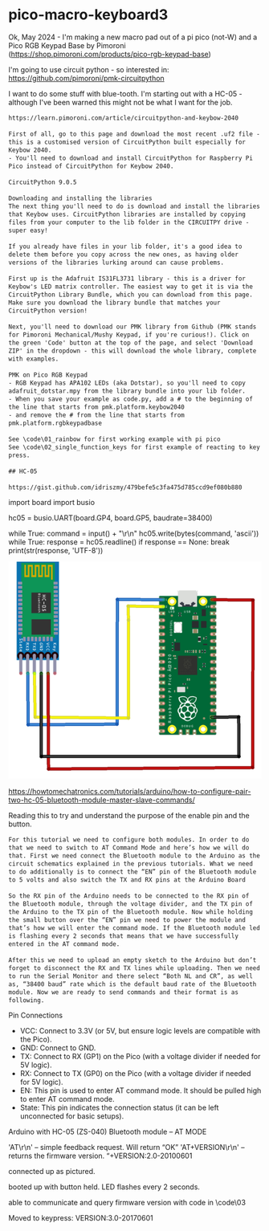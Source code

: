 # pico-macro-keyboard3

Ok, May 2024 - I'm making a new macro pad out of a pi pico (not-W) and a Pico RGB Keypad Base by Pimoroni (https://shop.pimoroni.com/products/pico-rgb-keypad-base)

I'm going to use circuit python - so interested in: https://github.com/pimoroni/pmk-circuitpython

I want to do some stuff with blue-tooth. I'm starting out with a HC-05 - although I've been warned this might not be what I want for the job.


```
https://learn.pimoroni.com/article/circuitpython-and-keybow-2040

First of all, go to this page and download the most recent .uf2 file - this is a customised version of CircuitPython built especially for Keybow 2040.
- You'll need to download and install CircuitPython for Raspberry Pi Pico instead of CircuitPython for Keybow 2040.

CircuitPython 9.0.5

Downloading and installing the libraries
The next thing you'll need to do is download and install the libraries that Keybow uses. CircuitPython libraries are installed by copying files from your computer to the lib folder in the CIRCUITPY drive - super easy!

If you already have files in your lib folder, it's a good idea to delete them before you copy across the new ones, as having older versions of the libraries lurking around can cause problems.

First up is the Adafruit IS31FL3731 library - this is a driver for Keybow's LED matrix controller. The easiest way to get it is via the CircuitPython Library Bundle, which you can download from this page. Make sure you download the library bundle that matches your CircuitPython version!

Next, you'll need to download our PMK library from Github (PMK stands for Pimoroni Mechanical/Mushy Keypad, if you're curious!). Click on the green 'Code' button at the top of the page, and select 'Download ZIP' in the dropdown - this will download the whole library, complete with examples.

PMK on Pico RGB Keypad
- RGB Keypad has APA102 LEDs (aka Dotstar), so you'll need to copy adafruit_dotstar.mpy from the library bundle into your lib folder.
- When you save your example as code.py, add a # to the beginning of the line that starts from pmk.platform.keybow2040 
- and remove the # from the line that starts from pmk.platform.rgbkeypadbase

See \code\01_rainbow for first working example with pi pico
See \code\02_single_function_keys for first example of reacting to key press.

## HC-05

https://gist.github.com/idriszmy/479befe5c3fa475d785ccd9ef080b880

```
import board
import busio

hc05 = busio.UART(board.GP4, board.GP5, baudrate=38400)

while True:
    command = input() + "\r\n"
    hc05.write(bytes(command, 'ascii'))
    while True:
        response = hc05.readline()
        if response == None:
            break
        print(str(response, 'UTF-8'))

![Wiring for HC-05](/readme_img/hc05.png)

https://howtomechatronics.com/tutorials/arduino/how-to-configure-pair-two-hc-05-bluetooth-module-master-slave-commands/

Reading this to try and understand the purpose of the enable pin and the button.

```
For this tutorial we need to configure both modules. In order to do that we need to switch to AT Command Mode and here’s how we will do that. First we need connect the Bluetooth module to the Arduino as the circuit schematics explained in the previous tutorials. What we need to do additionally is to connect the “EN” pin of the Bluetooth module to 5 volts and also switch the TX and RX pins at the Arduino Board

So the RX pin of the Arduino needs to be connected to the RX pin of the Bluetooth module, through the voltage divider, and the TX pin of the Arduino to the TX pin of the Bluetooth module. Now while holding the small button over the “EN” pin we need to power the module and that’s how we will enter the command mode. If the Bluetooth module led is flashing every 2 seconds that means that we have successfully entered in the AT command mode.

After this we need to upload an empty sketch to the Arduino but don’t forget to disconnect the RX and TX lines while uploading. Then we need to run the Serial Monitor and there select “Both NL and CR”, as well as, “38400 baud” rate which is the default baud rate of the Bluetooth module. Now we are ready to send commands and their format is as following.
```

Pin Connections
- VCC: Connect to 3.3V (or 5V, but ensure logic levels are compatible with the Pico).
- GND: Connect to GND.
- TX: Connect to RX (GP1) on the Pico (with a voltage divider if needed for 5V logic).
- RX: Connect to TX (GP0) on the Pico (with a voltage divider if needed for 5V logic).
- EN: This pin is used to enter AT command mode. It should be pulled high to enter AT command mode.
- State: This pin indicates the connection status (it can be left unconnected for basic setups).

Arduino with HC-05 (ZS-040) Bluetooth module – AT MODE

'AT\r\n' – simple feedback request. Will return “OK”
'AT+VERSION\r\n' – returns the firmware version. “+VERSION:2.0-20100601

connected up as pictured.

booted up with button held. LED flashes every 2 seconds.

able to communicate and query firmware version with code in \code\03

Moved to keypress: VERSION:3.0-20170601

